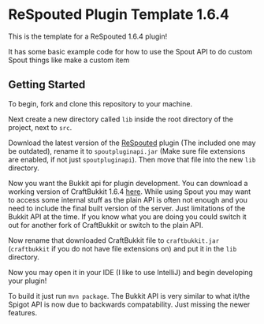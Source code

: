 # ReSpouted Plugin Template 1.6.4

This is the template for a ReSpouted 1.6.4 plugin!

It has some basic example code for how to use the Spout API to do custom Spout things like make a custom item

## Getting Started

To begin, fork and clone this repository to your machine.

Next create a new directory called `lib` inside the root directory of the project, next to `src`.

Download the latest version of the [ReSpouted](https://modrinth.com/plugin/respouted-plugin) plugin (The included one may be outdated), rename it to `spoutpluginapi.jar` (Make sure file extensions are enabled, if not just `spoutpluginapi`). Then move that file into the new `lib` directory.

Now you want the Bukkit api for plugin development. You can download a working version of CraftBukkit 1.6.4 [here](https://eimerarchive.org/files/server-software/CraftBukkit/2918/craftbukkit-2918.jar). While using Spout you may want to access some internal stuff as the plain API is often not enough and you need to include the final built version of the server. Just limitations of the Bukkit API at the time. If you know what you are doing you could switch it out for another fork of CraftBukkit or switch to the plain API.

Now rename that downloaded CraftBukkit file to `craftbukkit.jar` (`craftbukkit` if you do not have file extensions on) and put it in the `lib` directory.

Now you may open it in your IDE (I like to use IntelliJ) and begin developing your plugin!

To build it just run `mvn package`. The Bukkit API is very similar to what it/the Spigot API is now due to backwards compatability. Just missing the newer features.